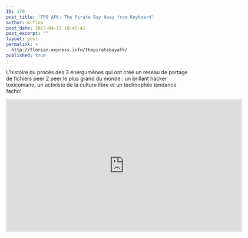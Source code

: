 ```yaml
---
ID: 179
post_title: 'TPB AFK: The Pirate Bay Away from Keyboard'
author: mrflos
post_date: 2013-04-13 18:45:41
post_excerpt: ""
layout: post
permalink: >
  http://florian-express.info/thepiratebayafk/
published: true
---
```

L'histoire du procès des 3 énergumènes qui ont créé un réseau de partage de fichiers peer 2 peer le plus grand du monde : un brillant hacker toxicomane, un activiste de la culture libre et un technophile tendance facho!

<iframe width="640" height="360" src="http://www.youtube.com/embed/-SXMRuoA4-I" frameborder="0" allowfullscreen></iframe>